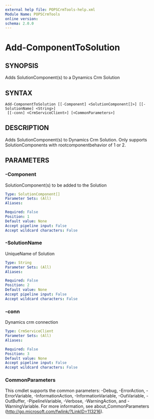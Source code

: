 ```yaml
---
external help file: POPSCrmTools-help.xml
Module Name: POPSCrmTools
online version:
schema: 2.0.0
---
```


# Add-ComponentToSolution

## SYNOPSIS
Adds SolutionComponent(s) to a Dynamics Crm Solution

## SYNTAX

```
Add-ComponentToSolution [[-Component] <SolutionComponent[]>] [[-SolutionName] <String>]
 [[-conn] <CrmServiceClient>] [<CommonParameters>]
```

## DESCRIPTION
Adds SolutionComponent(s) to Dynamics Crm Solution.
Only supports SolutionComponents with rootcomponentbehavior of 1 or 2.

## PARAMETERS

### -Component
SolutionComponent(s) to be added to the Solution

```yaml
Type: SolutionComponent[]
Parameter Sets: (All)
Aliases:

Required: False
Position: 1
Default value: None
Accept pipeline input: False
Accept wildcard characters: False
```

### -SolutionName
UniqueName of Solution

```yaml
Type: String
Parameter Sets: (All)
Aliases:

Required: False
Position: 2
Default value: None
Accept pipeline input: False
Accept wildcard characters: False
```

### -conn
Dynamics crm connection

```yaml
Type: CrmServiceClient
Parameter Sets: (All)
Aliases:

Required: False
Position: 3
Default value: None
Accept pipeline input: False
Accept wildcard characters: False
```

### CommonParameters
This cmdlet supports the common parameters: -Debug, -ErrorAction, -ErrorVariable, -InformationAction, -InformationVariable, -OutVariable, -OutBuffer, -PipelineVariable, -Verbose, -WarningAction, and -WarningVariable.
For more information, see about_CommonParameters (http://go.microsoft.com/fwlink/?LinkID=113216).